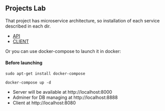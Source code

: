 ## Projects Lab

That project has microservice architecture, so installation of each service described in each dir.

- [API](./api)
- [CLIENT](./client)

Or you can use docker-compose to launch it in docker:

#### Before launching

```
sudo apt-get install docker-compose
```

```
docker-compose up -d
```
- Server will be available at http://localhost:8000
- Adminer for DB managing at http://localhost:8888
- Client at http://localhost:8080